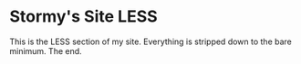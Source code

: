 # Stormy's Site LESS

This is the LESS section of my site. Everything is stripped down to the bare minimum. The end.

